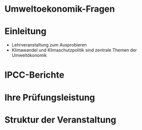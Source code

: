 Umweltoekonomik-Fragen
===========


# Einleitung

- Lehrveranstaltung zum Ausprobieren
- Klimawandel und Klimaschutzpolitik sind zentrale Themen der Umweltökonomik 


# IPCC-Berichte

# Ihre Prüfungsleistung

# Struktur der Veranstaltung 